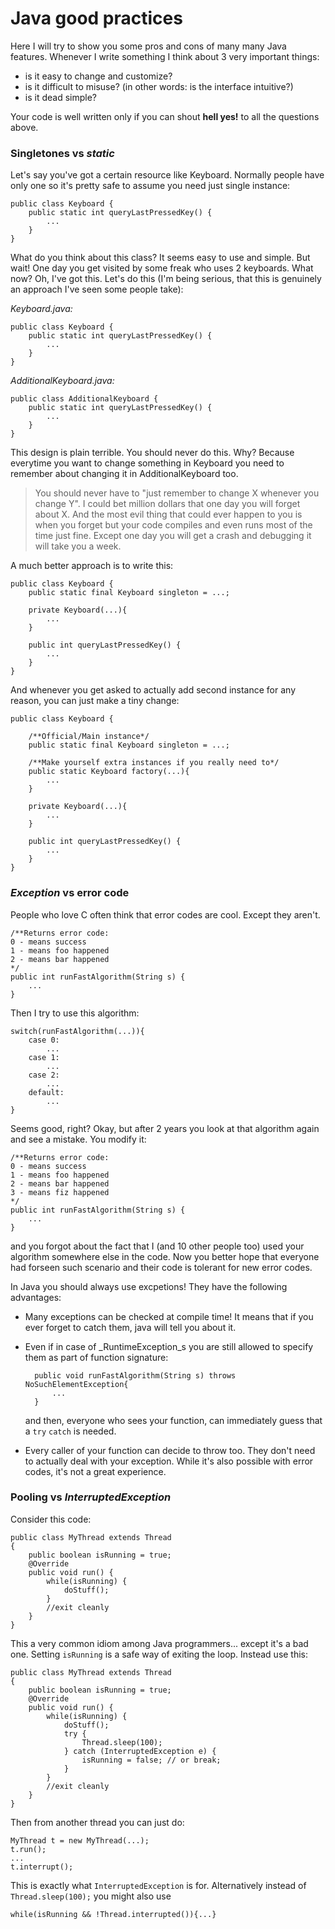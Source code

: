 # Java good practices

Here I will try to show you some pros and cons of many many Java features. Whenever I write something I think about 3 very important things:

- is it easy to change and customize?
- is it difficult to misuse? (in other words: is the interface intuitive?)
- is it dead simple?

Your code is well written only if you can shout **hell yes!** to all the questions above.

### Singletones vs _static_

Let's say you've got a certain resource like Keyboard. Normally people have only one so it's pretty safe to assume you need just single instance:

	public class Keyboard {
		public static int queryLastPressedKey() {
			...	
		}
	}
	
What do you think about this class? It seems easy to use and simple. But wait! One day you get visited by some freak who uses 2 keyboards. What now? Oh, I've got this. Let's do this (I'm being serious, that this is genuinely an approach I've seen some people take):

_Keyboard.java:_

	public class Keyboard {
		public static int queryLastPressedKey() {
			...	
		}
	}
	
_AdditionalKeyboard.java:_

	public class AdditionalKeyboard {
		public static int queryLastPressedKey() {
			...	
		}
	}
	
This design is plain terrible. You should never do this. Why? Because everytime you want to change something in Keyboard you need to remember about changing it in AdditionalKeyboard too.

> You should never have to "just remember to change X whenever you change Y". I could bet million dollars that one day you will forget about X. And the most evil thing that could ever happen to you is when you forget but your code compiles and even runs most of the time just fine. Except one day you will get a crash and debugging it will take you a week.

A much better approach is to write this:

	public class Keyboard {
		public static final Keyboard singleton = ...;
		
		private Keyboard(...){
			...
		}
		
		public int queryLastPressedKey() {
			...	
		}
	}

And whenever you get asked to actually add second instance for any reason, you can just make a tiny change:

	public class Keyboard {
		
		/**Official/Main instance*/
		public static final Keyboard singleton = ...;
		
		/**Make yourself extra instances if you really need to*/
		public static Keyboard factory(...){
			...
		}
		
		private Keyboard(...){
			...
		}
		
		public int queryLastPressedKey() {
			...	
		}
	}

### _Exception_ vs error code

People who love C often think that error codes are cool. Except they aren't.

	/**Returns error code:
	0 - means success
	1 - means foo happened
	2 - means bar happened
	*/
	public int runFastAlgorithm(String s) {
		...
	}

Then I try to use this algorithm:

	switch(runFastAlgorithm(...)){
		case 0:
			...
		case 1:
			...
		case 2:
			...
		default:
			...
	}

Seems good, right? Okay, but after 2 years you look at that algorithm again and see a mistake. You modify it:

	/**Returns error code:
	0 - means success
	1 - means foo happened
	2 - means bar happened
	3 - means fiz happened
	*/
	public int runFastAlgorithm(String s) {
		...
	}
	
and you forgot about the fact that I (and 10 other people too) used your algorithm somewhere else in the code. Now you better hope that everyone had forseen such scenario and their code is tolerant for new error codes. 

In Java you should always use excpetions! They have the following advantages:

- Many exceptions can be checked at compile time! It means that if you ever forget to catch them, java will tell you about it. 
- Even if in case of _RuntimeException_s you are still allowed to specify them as part of function signature:

		public void runFastAlgorithm(String s) throws NoSuchElementException{
			...
		}
		
	and then, everyone who sees your function, can immediately guess that a ``try`` ``catch`` is needed.
	
- Every caller of your function can decide to throw too. They don't need to actually deal with your exception. While it's also possible with error codes, it's not a great experience.

### Pooling vs _InterruptedException_

Consider this code:

	public class MyThread extends Thread
	{
		public boolean isRunning = true;
		@Override
		public void run() {
			while(isRunning) {
				doStuff();
			}
			//exit cleanly	
		}   
	}

This a very common idiom among Java programmers... except it's a bad one. Setting ``isRunning`` is a safe way of exiting the loop. Instead use this:

	public class MyThread extends Thread
	{
		public boolean isRunning = true;
		@Override
		public void run() {
			while(isRunning) {
				doStuff();
				try {
					Thread.sleep(100);
				} catch (InterruptedException e) {
					isRunning = false; // or break;
				}
			}
			//exit cleanly	
		}   
	}
	
	
Then from another thread you can just do:

	MyThread t = new MyThread(...);
	t.run();
	...
	t.interrupt();
	
This is exactly what ``InterruptedException`` is for. Alternatively instead of ``Thread.sleep(100);`` you might also use 

	while(isRunning && !Thread.interrupted()){...}



	
